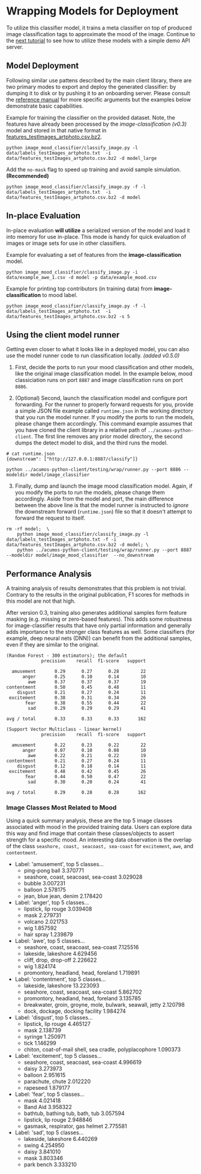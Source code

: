 <!---
.. ===============LICENSE_START=======================================================
.. Acumos CC-BY-4.0
.. ===================================================================================
.. Copyright (C) 2017-2018 AT&T Intellectual Property & Tech Mahindra. All rights reserved.
.. ===================================================================================
.. This Acumos documentation file is distributed by AT&T and Tech Mahindra
.. under the Creative Commons Attribution 4.0 International License (the "License");
.. you may not use this file except in compliance with the License.
.. You may obtain a copy of the License at
..
.. http://creativecommons.org/licenses/by/4.0
..
.. This file is distributed on an "AS IS" BASIS,
.. WITHOUT WARRANTIES OR CONDITIONS OF ANY KIND, either express or implied.
.. See the License for the specific language governing permissions and
.. limitations under the License.
.. ===============LICENSE_END=========================================================
-->

# Wrapping Models for Deployment
To utilize this classifier model, it trains a meta classifier on top of
produced image classification tags to approximate the mood of the image.
Continue to the [next tutorial](lesson2.md)
to see how to utilize these models with a simple demo API server.


## Model Deployment
Following similar use pattens described by the main client library, there are
two primary modes to export and deploy the generated classifier: by dumping
it to disk or by pushing it to an onboarding server.  Please consult the
[reference manual](../image-classification.md#usage) for more specific arguments
but the examples below demonstrate basic capabilities.

Example for training the classifier on the provided dataset. Note, the
features have already been processed by the *image-classification (v0.3)*
model and stored in that native format in [features_testImages_artphoto.csv.bz2](data/features_testImages_artphoto.csv.bz2).
```
python image_mood_classifier/classify_image.py -l data/labels_testImages_artphoto.txt  -i data/features_testImages_artphoto.csv.bz2 -d model_large
```

Add the `no-mask` flag to speed up training and avoid sample simulation. **(Recommended)**
```
python image_mood_classifier/classify_image.py -f -l data/labels_testImages_artphoto.txt  -i data/features_testImages_artphoto.csv.bz2 -d model
```

## In-place Evaluation
In-place evaluation **will utilize** a serialized version of the model and load
it into memory for use in-place.  This mode is handy for quick
evaluation of images or image sets for use in other classifiers.

Example for evaluating a set of features from the **image-classification**
model.
```
python image_mood_classifier/classify_image.py -i data/example_awe_1.csv -d model -p data/example_mood.csv
```

Example for printing top contributors (in training data) from **image-classification** to mood label.
```
python image_mood_classifier/classify_image.py -f -l data/labels_testImages_artphoto.txt  -i data/features_testImages_artphoto.csv.bz2 -s 5
```


## Using the client model runner

Getting even closer to what it looks like in a deployed model, you can also use
the model runner code to run classification locally. *(added v0.5.0)*

1. First, decide the ports to run your mood classification and other models, like
the original image classification model. In the example
below, mood classiciation runs on port `8887` and image classification runs on port `8886`.


2. (Optional) Second, launch the classification model and configure port forwarding.
For the runner to properly forward requests for you, provide a simple JSON file example
called `runtime.json` in the working directory that you run the model runner.
 If you modify the ports to run the models, please change them accordingly.  This command example assumes
that you have cloned the client library in a relative path of `../acumos-python-client`.
The first line removes any prior model directory, the second dumps the detect
model to disk, and the third runs the model.

```
# cat runtime.json
{downstream": ["http://127.0.0.1:8887/classify"]}

python ../acumos-python-client/testing/wrap/runner.py --port 8886 --modeldir model/image_classifier
```


3. Finally, dump and launch the image mood classification model. Again, if you modify the ports to
run the models, please change them accordingly.  Aside from the model and port,
the main difference between the above line is that the model runner is instructed
to *ignore* the downstream forward (`runtime.json`) file so that it doesn't attempt
to forward the request to itself.

```
rm -rf model;  \
    python image_mood_classifier/classify_image.py -l data/labels_testImages_artphoto.txt -f -i data/features_testImages_artphoto.csv.bz2 -d model; \
    python ../acumos-python-client/testing/wrap/runner.py --port 8887 --modeldir model/image_mood_classifier  --no_downstream
```


## Performance Analysis
A training analysis of results demonstrates that this problem is not trivial.
Contrary to the results in the original publication, F1 scores for
methods in this model are not that high.

After version 0.3, training also generates additional samples form
feature masking (e.g. missing or zero-based features).  This adds some
robustness for image-classifier results that have only partial information
and generally adds importance to the stronger class features as well.
Some classifiers (for example, deep neural nets (DNN)) can benefit from
the additional samples, even if they are similar to the original.

```
(Random Forest - 300 estimators); the default
             precision    recall  f1-score   support

  amusement       0.29      0.27      0.28        22
      anger       0.25      0.10      0.14        10
        awe       0.37      0.37      0.37        19
contentment       0.50      0.45      0.48        11
    disgust       0.21      0.27      0.24        11
 excitement       0.38      0.31      0.34        26
       fear       0.38      0.55      0.44        22
        sad       0.29      0.29      0.29        41

avg / total       0.33      0.33      0.33       162

(Support Vector Multiclass - linear kernel)
             precision    recall  f1-score   support

  amusement       0.22      0.23      0.22        22
      anger       0.07      0.10      0.08        10
        awe       0.22      0.21      0.22        19
contentment       0.21      0.27      0.24        11
    disgust       0.12      0.18      0.14        11
 excitement       0.48      0.42      0.45        26
       fear       0.44      0.50      0.47        22
        sad       0.30      0.20      0.24        41

avg / total       0.29      0.28      0.28       162
```

### Image Classes Most Related to Mood
Using a quick summary analysis, these are the top 5 image classes associated with
mood in the provided training data.  Users can explore data this way and find image
that contain these classes/objects to assert strength for a specific mood.  An
interesting data observation is the overlap of the class `seashore, coast, seacoast, sea-coast` for
`excitement`, `awe`, and `contentment`.

* Label: 'amusement', top 5 classes...
    * ping-pong ball                          3.370771
    * seashore, coast, seacoast, sea-coast    3.029028
    * bubble                                  3.007231
    * balloon                                 2.578175
    * jean, blue jean, denim                  2.178420
* Label: 'anger', top 5 classes...
    * lipstick, lip rouge    3.039408
    * mask                   2.279731
    * volcano                2.021753
    * wig                    1.857592
    * hair spray             1.239879
* Label: 'awe', top 5 classes...
    * seashore, coast, seacoast, sea-coast    7.125516
    * lakeside, lakeshore                     4.629456
    * cliff, drop, drop-off                   2.226622
    * wig                                     1.824174
    * promontory, headland, head, foreland    1.719891
* Label: 'contentment', top 5 classes...
    * lakeside, lakeshore                                         13.223093
    * seashore, coast, seacoast, sea-coast                         5.862702
    * promontory, headland, head, foreland                         3.135785
    * breakwater, groin, groyne, mole, bulwark, seawall, jetty     2.120798
    * dock, dockage, docking facility                              1.984274
* Label: 'disgust', top 5 classes...
    * lipstick, lip rouge                                       4.465127
    * mask                                                      2.138739
    * syringe                                                   1.250971
    * tick                                                      1.146299
    * chiton, coat-of-mail shell, sea cradle, polyplacophore    1.090373
* Label: 'excitement', top 5 classes...
    * seashore, coast, seacoast, sea-coast    4.996619
    * daisy                                   3.273973
    * balloon                                 2.951615
    * parachute, chute                        2.012220
    * rapeseed                                1.879177
* Label: 'fear', top 5 classes...
    * mask                               4.021418
    * Band Aid                           3.958322
    * bathtub, bathing tub, bath, tub    3.057594
    * lipstick, lip rouge                2.948846
    * gasmask, respirator, gas helmet    2.775581
* Label: 'sad', top 5 classes...
    * lakeside, lakeshore    6.440269
    * swing                  4.254950
    * daisy                  3.841010
    * mask                   3.803346
    * park bench             3.333210

